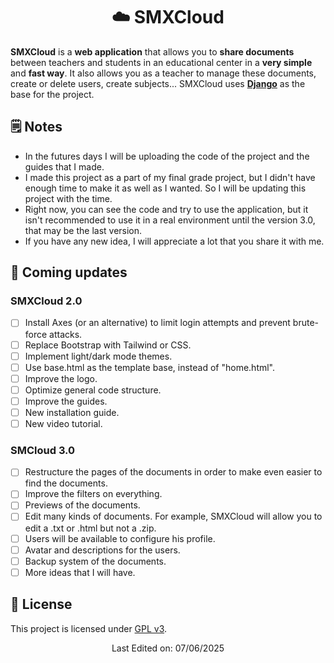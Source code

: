 <h1 align="center">☁️ SMXCloud</h1>

**SMXCloud** is a **web application** that allows you to **share documents** between teachers and students in an educational center in a **very simple** and **fast way**.
It also allows you as a teacher to manage these documents, create or delete users, create subjects...
SMXCloud uses **[Django](https://www.djangoproject.com/)** as the base for the project.

## 🗒️ Notes
- In the futures days I will be uploading the code of the project and the guides that I made.
- I made this project as a part of my final grade project, but I didn't have enough time to make it as well as I wanted. So I will be updating this project with the time.
- Right now, you can see the code and try to use the application, but it isn't recommended to use it in a real environment until the version 3.0, that may be the last version.   
- If you have any new idea, I will appreciate a lot that you share it with me.
 
## 🚀 Coming updates
### SMXCloud 2.0
- [ ] Install Axes (or an alternative) to limit login attempts and prevent brute-force attacks.
- [ ] Replace Bootstrap with Tailwind or CSS.
- [ ] Implement light/dark mode themes.
- [ ] Use base.html as the template base, instead of "home.html". 
- [ ] Improve the logo.
- [ ] Optimize general code structure.
- [ ] Improve the guides.
- [ ] New installation guide.
- [ ] New video tutorial.

### SMCloud 3.0
- [ ] Restructure the pages of the documents in order to make even easier to find the documents.
- [ ] Improve the filters on everything.
- [ ] Previews of the documents.
- [ ] Edit many kinds of documents. For example, SMXCloud will allow you to edit a .txt or .html but not a .zip.
- [ ] Users will be available to configure his profile.
- [ ] Avatar and descriptions for the users.
- [ ] Backup system of the documents.
- [ ] More ideas that I will have.

## 🧾 License
This project is licensed under [GPL v3](LICENSE).

<p align="center">Last Edited on: 07/06/2025</p>
